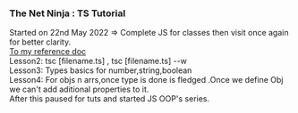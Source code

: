 ### The Net Ninja : TS Tutorial
Started on 22nd May 2022 => Complete JS for classes then visit once again for better clarity.
<br>
[To my reference doc](https://www.typescriptlang.org/docs/handbook/typescript-in-5-minutes.html)
<br>
Lesson2: tsc [filename.ts] , tsc [filename.ts] --w
<br>
Lesson3: Types basics for number,string,boolean
<br>
Lesson4: For objs n arrs,once type is done is fledged .Once we define Obj we can't add aditional properties to it.
<br>
After this paused for tuts and started JS OOP's series.
